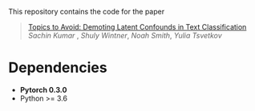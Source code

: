 This repository contains the code for the paper

> [Topics to Avoid: Demoting Latent Confounds in Text Classification](https://arxiv.org/abs/1909.00453) _Sachin Kumar_ , _Shuly Wintner_, _Noah Smith_, _Yulia Tsvetkov_

# Dependencies

* __Pytorch 0.3.0__
* Python >= 3.6
